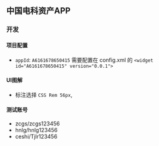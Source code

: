 ## 中国电科资产APP

### 开发

#### 项目配置

- `appId`:   `A6161678650415` 需要配置在 config.xml 的 `<widget id="A6161678650415" version="0.0.1">`

#### UI图解

- 标注选择  `CSS Rem 56px`, 

#### 测试账号

- zcgs/zcgs123456
- hnlg/hnlg123456
- ceshi/Tjlr123456

